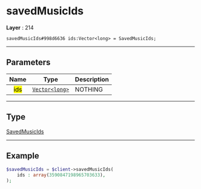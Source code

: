 # savedMusicIds

**Layer** : 214

```tl
savedMusicIds#998d6636 ids:Vector<long> = SavedMusicIds;
```

---

## Parameters

| Name | Type | Description |
| :---: | :---: | :--- |
| <mark>ids</mark> | [`Vector<long>`](type/long) | NOTHING |

---

## Type

[SavedMusicIds](type/SavedMusicIds)

---

## Example

```php
$savedMusicIds = $client->savedMusicIds(
	ids : array(3590847198965703633),
);
```